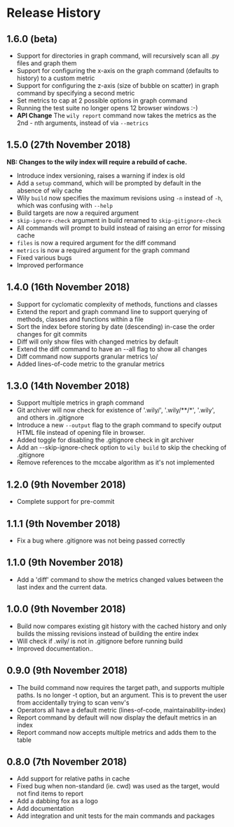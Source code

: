 # Release History

## 1.6.0 (beta)

* Support for directories in graph command, will recursively scan all .py files and graph them
* Support for configuring the x-axis on the graph command (defaults to history) to a custom metric
* Support for configuring the z-axis (size of bubble on scatter) in graph command by specifying a second metric
* Set metrics to cap at 2 possible options in graph command
* Running the test suite no longer opens 12 browser windows :-)
* __API Change__ The `wily report` command now takes the metrics as the 2nd - nth arguments, instead of via ``--metrics``

## 1.5.0 (27th November 2018)

**NB: Changes to the wily index will require a rebuild of cache.**

* Introduce index versioning, raises a warning if index is old
* Add a `setup` command, which will be prompted by default in the absence of wily cache
* Wily `build` now specifies the maximum revisions using `-n` instead of `-h`, which was confusing with `--help`
* Build targets are now a required argument
* `skip-ignore-check` argument in build renamed to `skip-gitignore-check`
* All commands will prompt to build instead of raising an error for missing cache
* `files` is now a required argument for the diff command
* `metrics` is now a required argument for the graph command
* Fixed various bugs
* Improved performance

## 1.4.0 (16th November 2018)

* Support for cyclomatic complexity of methods, functions and classes
* Extend the report and graph command line to support querying of methods, classes and functions within a file
* Sort the index before storing by date (descending) in-case the order changes for git commits
* Diff will only show files with changed metrics by default
* Extend the diff command to have an --all flag to show all changes
* Diff command now supports granular metrics \o/
* Added lines-of-code metric to the granular metrics

## 1.3.0 (14th November 2018)

* Support multiple metrics in graph command
* Git archiver will now check for existence of '.wily/', '.wily/**/*', '.wily', and others in .gitignore
* Introduce a new `--output` flag to the graph command to specify output HTML file instead of opening file in browser.
* Added toggle for disabling the .gitignore check in git archiver
* Add an --skip-ignore-check option to `wily build` to skip the checking of .gitignore 
* Remove references to the mccabe algorithm as it's not implemented

## 1.2.0 (9th November 2018)

* Complete support for pre-commit

## 1.1.1 (9th November 2018)

* Fix a bug where .gitignore was not being passed correctly

## 1.1.0 (9th November 2018)

* Add a 'diff' command to show the metrics changed values between the last index and the current data.

## 1.0.0 (9th November 2018)

* Build now compares existing git history with the cached history and only builds the missing revisions instead of building the entire index
* Will check if .wily/ is not in .gitignore before running build
* Improved documentation..

## 0.9.0 (9th November 2018)


* The build command now requires the target path, and supports multiple paths. Is no longer -t option, but an argument. This is to prevent the user from accidentally trying to scan venv's
* Operators all have a default metric (lines-of-code, maintainability-index)
* Report command by default will now display the default metrics in an index
* Report command now accepts multiple metrics and adds them to the table

## 0.8.0 (7th November 2018)

* Add support for relative paths in cache
* Fixed bug when non-standard (ie. cwd) was used as the target, would not find items to report
* Add a dabbing fox as a logo
* Add documentation
* Add integration and unit tests for the main commands and packages